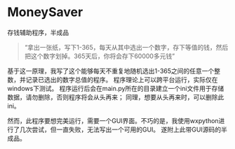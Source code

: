 # MoneySaver
存钱辅助程序，半成品

>“拿出一张纸，写下1-365，每天从其中选出一个数字，存下等值的钱，然后把这个数字划掉。365天后，你将会存下60000多元钱”

基于这一原理，我写了这个能够每天不重复地随机选出1-365之间的任意一个整数，并记录已选出的数字总值的程序。
程序理论上可以跨平台运行，实际仅在windows下测试。
程序运行后会在main.py所在的目录建立一个ini文件用于存储数据，请勿删除，否则程序将会从头再来；
同理，想要从头再来时，可以删除此ini。

然而，此程序要想完美运行，需要一个GUI界面。不巧的是，我使用wxpython进行了几次尝试，但一直失败，无法写出一个可用的GUI。
遂附上此带GUI源码的半成品。
